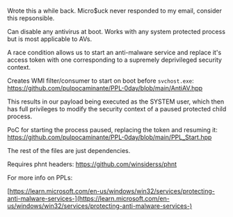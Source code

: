 Wrote this a while back. Micro$uck never responded to my email, consider this repsonsible.

Can disable any antivirus at boot. Works with any system protected process but is most applicable to AVs.

A race condition allows us to start an anti-malware service and replace it's access token with one corresponding to a supremely deprivileged security context.

Creates WMI filter/consumer to start on boot before `svchost.exe`: https://github.com/pulpocaminante/PPL-0day/blob/main/AntiAV.hpp

This results in our payload being executed as the SYSTEM user, which then has full privileges to modify the security context of a paused protected child process.

PoC for starting the process paused, replacing the token and resuming it: https://github.com/pulpocaminante/PPL-0day/blob/main/PPL_Start.hpp

The rest of the files are just dependencies.

Requires phnt headers: https://github.com/winsiderss/phnt

For more info on PPLs:

[https://learn.microsoft.com/en-us/windows/win32/services/protecting-anti-malware-services-](https://learn.microsoft.com/en-us/windows/win32/services/protecting-anti-malware-services-)
